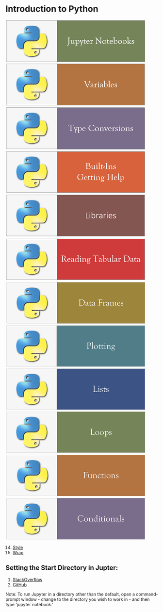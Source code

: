 # Introduction to Python
[![Run Quit](../fig/JupyterNotebooks.PNG)](https://nbviewer.jupyter.org/github/mydatastory/py_intro_class/blob/master/_episodes_jupyter/run_quit.ipynb)
[![Variables](../fig/Variables.PNG)](https://nbviewer.jupyter.org/github/mydatastory/py_intro_class/blob/master/_episodes_jupyter/variables.ipynb)
[![Type Conversions](../fig/TypeConversions.PNG)](https://nbviewer.jupyter.org/github/mydatastory/py_intro_class/blob/master/_episodes_jupyter/types_conversions.ipynb)
[![Built Ins](../fig/BuiltIns.PNG)](https://nbviewer.jupyter.org/github/mydatastory/py_intro_class/blob/master/_episodes_jupyter/built_in.ipynb)
[![Libraries](../fig/Libraries.PNG)](https://nbviewer.jupyter.org/github/mydatastory/py_intro_class/blob/master/_episodes_jupyter/libraries.ipynb)
[![Reading Tab Data](../fig/ReadingTabData.PNG)](https://nbviewer.jupyter.org/github/mydatastory/py_intro_class/blob/master/_episodes_jupyter/reading_tabular.ipynb)
[![Data Frames](../fig/DataFrames.PNG)](https://nbviewer.jupyter.org/github/mydatastory/py_intro_class/blob/master/_episodes_jupyter/data_frames.ipynb)
[![Plotting](../fig/Plotting.PNG)](https://nbviewer.jupyter.org/github/mydatastory/py_intro_class/blob/master/_episodes_jupyter/plotting.ipynb)
[![Lists](../fig/Lists.PNG)](https://nbviewer.jupyter.org/github/mydatastory/py_intro_class/blob/master/_episodes_jupyter/lists.ipynb)
[![Loops](../fig/Loops.PNG)](https://github.com/mydatastory/py_intro_class/blob/master/_episodes_jupyter/loops_main.md)
[![Functions](../fig/Functions.PNG)](https://nbviewer.jupyter.org/github/mydatastory/py_intro_class/blob/master/_episodes_jupyter/writing_functions.ipynb)
[![Conditionals](../fig/Conditionals.PNG)](https://nbviewer.jupyter.org/github/mydatastory/py_intro_class/blob/master/_episodes_jupyter/conditionals.ipynb)

14. [Style](https://nbviewer.jupyter.org/github/mydatastory/py_intro_class/blob/master/_episodes_jupyter/style.ipynb)
15. [Wrap](https://nbviewer.jupyter.org/github/mydatastory/py_intro_class/blob/master/_episodes_jupyter/wrap.ipynb)

## Setting the Start Directory in Jupter: 

1. [StackOverflow](https://stackoverflow.com/questions/35254852/how-to-change-the-jupyter-start-up-folder#36433389)
2. [GitHub](https://github.com/jupyter/notebook/issues/2032)

Note: To run Jupyter in a directory other than the default, open a command-prompt window - change to the directory you wish to work in - and then type 'jupyter notebook.'

